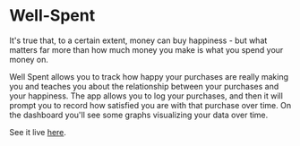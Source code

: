# Well-Spent

It's true that, to a certain extent, money can buy happiness - but what matters far more than how much money you make is what you spend your money on.

Well Spent allows you to track how happy your purchases are really making you and teaches you about the relationship between your purchases and your happiness. The app allows you to log your purchases, and then it will prompt you to record how satisfied you are with that purchase over time. On the dashboard you'll see some graphs visualizing your data over time.

See it live [here](wellspent.herokuapp.com).

